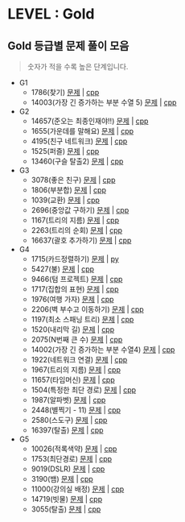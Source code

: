 # LEVEL : Gold

## Gold 등급별 문제 풀이 모음

> 숫자가 적을 수록 높은 단계입니다.

- G1
  - 1786(찾기) [문제](https://www.acmicpc.net/problem/1786) | [cpp](https://github.com/ss-won/For-Coding-Test/tree/master/Baekjoon/Gold/code/1786.cpp)
  - 14003(가장 긴 증가하는 부분 수열 5) [문제](https://www.acmicpc.net/problem/14003) | [cpp](https://github.com/ss-won/For-Coding-Test/tree/master/Baekjoon/Gold/code/14003.cpp)
- G2
  - 14657(준오는 최종인재야!!) [문제](https://www.acmicpc.net/problem/14657) | [cpp](https://github.com/ss-won/For-Coding-Test/tree/master/Baekjoon/Gold/code/14657.cpp)
  - 1655(가운데를 말해요) [문제](https://www.acmicpc.net/problem/1655) | [cpp](https://github.com/ss-won/For-Coding-Test/tree/master/Baekjoon/Gold/code/1655.cpp)
  - 4195(친구 네트워크) [문제](https://www.acmicpc.net/problem/4195) | [cpp](https://github.com/ss-won/For-Coding-Test/tree/master/Baekjoon/Gold/code/4195.cpp)
  - 1525(퍼즐) [문제](https://www.acmicpc.net/problem/1525) | [cpp](https://github.com/ss-won/For-Coding-Test/tree/master/Baekjoon/Gold/code/1525.cpp)
  - 13460(구슬 탈출2) [문제](https://www.acmicpc.net/problem/13460) | [cpp](https://github.com/ss-won/For-Coding-Test/tree/master/Baekjoon/Gold/code/13460.cpp)
- G3
  - 3078(좋은 친구) [문제](https://www.acmicpc.net/problem/3078) | [cpp](https://github.com/ss-won/For-Coding-Test/tree/master/Baekjoon/Gold/code/3078.cpp)
  - 1806(부분합) [문제](https://www.acmicpc.net/problem/1806) | [cpp](https://github.com/ss-won/For-Coding-Test/tree/master/Baekjoon/Gold/code/1806.cpp)
  - 1039(교환) [문제](https://www.acmicpc.net/problem/1039) | [cpp](https://github.com/ss-won/For-Coding-Test/tree/master/Baekjoon/Gold/code/1039.cpp)
  - 2696(중앙값 구하기) [문제](https://www.acmicpc.net/problem/2696) | [cpp](https://github.com/ss-won/For-Coding-Test/tree/master/Baekjoon/Gold/code/2696.cpp)
  - 1167(트리의 지름) [문제](https://www.acmicpc.net/problem/1167) | [cpp](https://github.com/ss-won/For-Coding-Test/tree/master/Baekjoon/Gold/code/1167.cpp)
  - 2263(트리의 순회) [문제](https://www.acmicpc.net/problem/2263) | [cpp](https://github.com/ss-won/For-Coding-Test/tree/master/Baekjoon/Gold/code/2263.cpp)
  - 16637(괄호 추가하기) [문제](https://www.acmicpc.net/problem/16637) | [cpp](https://github.com/ss-won/For-Coding-Test/tree/master/Baekjoon/Gold/code/16637.cpp)
- G4
  - 1715(카드정렬하기) [문제](https://www.acmicpc.net/problem/1715) | [py](https://github.com/ss-won/For-Coding-Test/tree/master/Baekjoon/Gold/code/1715.py)
  - 5427(불) [문제](https://www.acmicpc.net/problem/5427) | [cpp](https://github.com/ss-won/For-Coding-Test/tree/master/Baekjoon/Gold/code/5427.cpp)
  - 9466(텀 프로젝트) [문제](https://www.acmicpc.net/problem/9466) | [cpp](https://github.com/ss-won/For-Coding-Test/tree/master/Baekjoon/Gold/code/9466.cpp)
  - 1717(집합의 표현) [문제](https://www.acmicpc.net/problem/1717) | [cpp](https://github.com/ss-won/For-Coding-Test/tree/master/Baekjoon/Gold/code/1717.cpp)
  - 1976(여행 가자) [문제](https://www.acmicpc.net/problem/1976) | [cpp](https://github.com/ss-won/For-Coding-Test/tree/master/Baekjoon/Gold/code/1976.cpp)
  - 2206(벽 부수고 이동하기) [문제](https://www.acmicpc.net/problem/2206) | [cpp](https://github.com/ss-won/For-Coding-Test/tree/master/Baekjoon/Gold/code/2206.cpp)
  - 1197(최소 스패닝 트리) [문제](https://www.acmicpc.net/problem/1197) | [cpp](https://github.com/ss-won/For-Coding-Test/tree/master/Baekjoon/Gold/code/1197.cpp)
  - 1520(내리막 길) [문제](https://www.acmicpc.net/problem/1520) | [cpp](https://github.com/ss-won/For-Coding-Test/tree/master/Baekjoon/Gold/code/1520.cpp)
  - 2075(N번째 큰 수) [문제](https://www.acmicpc.net/problem/2075) | [cpp](https://github.com/ss-won/For-Coding-Test/tree/master/Baekjoon/Gold/code/2075.cpp)
  - 14002(가장 긴 증가하는 부분 수열4) [문제](https://www.acmicpc.net/problem/14002) | [cpp](https://github.com/ss-won/For-Coding-Test/tree/master/Baekjoon/Gold/code/14002.cpp)
  - 1922(네트워크 연결) [문제](https://www.acmicpc.net/problem/1922) | [cpp](https://github.com/ss-won/For-Coding-Test/tree/master/Baekjoon/Gold/code/1922.cpp)
  - 1967(트리의 지름) [문제](https://www.acmicpc.net/problem/1967) | [cpp](https://github.com/ss-won/For-Coding-Test/tree/master/Baekjoon/Gold/code/1967.cpp)
  - 11657(타임머신) [문제](https://www.acmicpc.net/problem/11657) | [cpp](https://github.com/ss-won/For-Coding-Test/tree/master/Baekjoon/Gold/code/11657.cpp)
  - 1504(특정한 최단 경로) [문제](https://www.acmicpc.net/problem/1504) | [cpp](https://github.com/ss-won/For-Coding-Test/tree/master/Baekjoon/Gold/code/1504.cpp)
  - 1987(알파벳) [문제](https://www.acmicpc.net/problem/1987) | [cpp](https://github.com/ss-won/For-Coding-Test/tree/master/Baekjoon/Gold/code/1987.cpp)
  - 2448(별찍기 - 11) [문제](https://www.acmicpc.net/problem/2448) | [cpp](https://github.com/ss-won/For-Coding-Test/tree/master/Baekjoon/Gold/code/2448.cpp)
  - 2580(스도구) [문제](https://www.acmicpc.net/problem/2580) | [cpp](https://github.com/ss-won/For-Coding-Test/tree/master/Baekjoon/Gold/code/2580.cpp)
  - 16397(탈출) [문제](https://www.acmicpc.net/problem/16397) | [cpp](https://github.com/ss-won/For-Coding-Test/tree/master/Baekjoon/Gold/code/16397.cpp)
- G5
  - 10026(적록색약) [문제](https://www.acmicpc.net/problem/10026) | [cpp](https://github.com/ss-won/For-Coding-Test/tree/master/Baekjoon/Gold/code/10026.cpp)
  - 1753(최단경로) [문제](https://www.acmicpc.net/problem/1753) | [cpp](https://github.com/ss-won/For-Coding-Test/tree/master/Baekjoon/Gold/code/1753.cpp)
  - 9019(DSLR) [문제](https://www.acmicpc.net/problem/9019) | [cpp](https://github.com/ss-won/For-Coding-Test/tree/master/Baekjoon/Gold/code/9019.cpp)
  - 3190(뱀) [문제](https://www.acmicpc.net/problem/3190) | [cpp](https://github.com/ss-won/For-Coding-Test/tree/master/Baekjoon/Gold/code/3190.cpp)
  - 11000(강의실 배정) [문제](https://www.acmicpc.net/problem/11000) | [cpp](https://github.com/ss-won/For-Coding-Test/tree/master/Baekjoon/Gold/code/11000.cpp)
  - 14719(빗물) [문제](https://www.acmicpc.net/problem/14719) | [cpp](https://github.com/ss-won/For-Coding-Test/tree/master/Baekjoon/Gold/code/14719.cpp)
  - 3055(탈출) [문제](https://www.acmicpc.net/problem/3055) | [cpp](https://github.com/ss-won/For-Coding-Test/tree/master/Baekjoon/Gold/code/3055.cpp)
